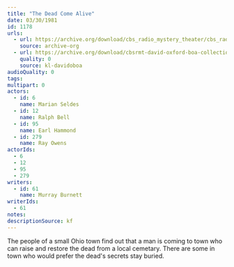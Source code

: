 ```yaml
---
title: "The Dead Come Alive"
date: 03/30/1981
id: 1178
urls: 
  - url: https://archive.org/download/cbs_radio_mystery_theater/cbs_radio_mystery_theater-1151-1200.zip/cbs_radio_mystery_theater-1151-1200%2Fcbsrmt_1178_the_dead_come_alive.mp3
    source: archive-org
  - url: https://archive.org/download/cbsrmt-david-oxford-boa-collection/CBSRMT-810330-1178-The-Dead-Come-Alive-+-Reagan-Shot-(128-48)_WBBM-JE-{BoA}.mp3
    quality: 0
    source: kl-davidoboa
audioQuality: 0
tags: 
multipart: 0
actors:  
  - id: 6
    name: Marian Seldes  
  - id: 12
    name: Ralph Bell  
  - id: 95
    name: Earl Hammond  
  - id: 279
    name: Ray Owens
actorIds:  
  - 6  
  - 12  
  - 95  
  - 279
writers:  
  - id: 61
    name: Murray Burnett
writerIds:  
  - 61
notes: 
descriptionSource: kf
---
```

The people of a small Ohio town find out that a man is coming to town who can raise and restore the dead from a local cemetary. There are some in town who would prefer the dead's secrets stay buried.
